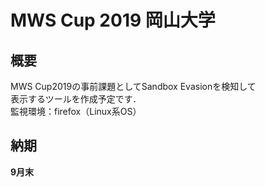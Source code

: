 # MWS Cup 2019 岡山大学

## 概要  
MWS Cup2019の事前課題としてSandbox Evasionを検知して  
表示するツールを作成予定です．  
監視環境：firefox（Linux系OS） 

## 納期
__9月末__
